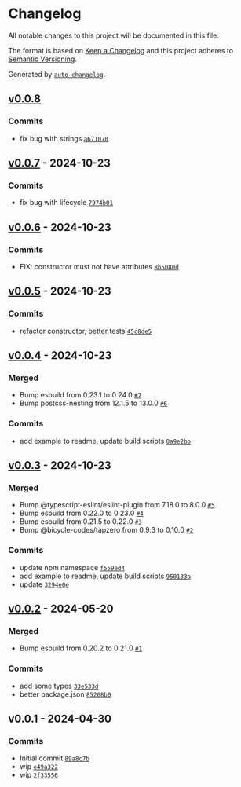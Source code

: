 # Changelog

All notable changes to this project will be documented in this file.

The format is based on [Keep a Changelog](https://keepachangelog.com/en/1.0.0/)
and this project adheres to [Semantic Versioning](https://semver.org/spec/v2.0.0.html).

Generated by [`auto-changelog`](https://github.com/CookPete/auto-changelog).

## [v0.0.8](https://github.com/substrate-system/progress-indicator/compare/v0.0.7...v0.0.8)

### Commits

- fix bug with strings [`a671070`](https://github.com/substrate-system/progress-indicator/commit/a67107059aaa940219a4b431d41ae409d01efa64)

## [v0.0.7](https://github.com/substrate-system/progress-indicator/compare/v0.0.6...v0.0.7) - 2024-10-23

### Commits

- fix bug with lifecycle [`7974b01`](https://github.com/substrate-system/progress-indicator/commit/7974b014ad7019d94e2b3ec815c904fe84d29a50)

## [v0.0.6](https://github.com/substrate-system/progress-indicator/compare/v0.0.5...v0.0.6) - 2024-10-23

### Commits

- FIX: constructor must not have attributes [`8b5080d`](https://github.com/substrate-system/progress-indicator/commit/8b5080d2be58f6c69886c16d7c4616eabaeb5493)

## [v0.0.5](https://github.com/substrate-system/progress-indicator/compare/v0.0.4...v0.0.5) - 2024-10-23

### Commits

- refactor constructor, better tests [`45c8de5`](https://github.com/substrate-system/progress-indicator/commit/45c8de55f1c75fe028898f3d220da0f481242768)

## [v0.0.4](https://github.com/substrate-system/progress-indicator/compare/v0.0.3...v0.0.4) - 2024-10-23

### Merged

- Bump esbuild from 0.23.1 to 0.24.0 [`#7`](https://github.com/substrate-system/progress-indicator/pull/7)
- Bump postcss-nesting from 12.1.5 to 13.0.0 [`#6`](https://github.com/substrate-system/progress-indicator/pull/6)

### Commits

- add example to readme, update build scripts [`0a9e2bb`](https://github.com/substrate-system/progress-indicator/commit/0a9e2bb0c53cce0d8422b6edd1d4610d0b4f51d8)

## [v0.0.3](https://github.com/substrate-system/progress-indicator/compare/v0.0.2...v0.0.3) - 2024-10-23

### Merged

- Bump @typescript-eslint/eslint-plugin from 7.18.0 to 8.0.0 [`#5`](https://github.com/substrate-system/progress-indicator/pull/5)
- Bump esbuild from 0.22.0 to 0.23.0 [`#4`](https://github.com/substrate-system/progress-indicator/pull/4)
- Bump esbuild from 0.21.5 to 0.22.0 [`#3`](https://github.com/substrate-system/progress-indicator/pull/3)
- Bump @bicycle-codes/tapzero from 0.9.3 to 0.10.0 [`#2`](https://github.com/substrate-system/progress-indicator/pull/2)

### Commits

- update npm namespace [`f559ed4`](https://github.com/substrate-system/progress-indicator/commit/f559ed4f03a2cf73de5ab826e9febf7273e0274a)
- add example to readme, update build scripts [`950133a`](https://github.com/substrate-system/progress-indicator/commit/950133a5877778c27e60432b23296a216aebc0c1)
- update [`3294e0e`](https://github.com/substrate-system/progress-indicator/commit/3294e0e73b8fa133f29ffbb5f879b5c42fb2d2b9)

## [v0.0.2](https://github.com/substrate-system/progress-indicator/compare/v0.0.1...v0.0.2) - 2024-05-20

### Merged

- Bump esbuild from 0.20.2 to 0.21.0 [`#1`](https://github.com/substrate-system/progress-indicator/pull/1)

### Commits

- add some types [`33e533d`](https://github.com/substrate-system/progress-indicator/commit/33e533d8fa6bd057b74a40c7f4eee0afe8b9ab90)
- better package.json [`85268b0`](https://github.com/substrate-system/progress-indicator/commit/85268b0249ce5f7c6e21e2fff8c36f07e02ec292)

## v0.0.1 - 2024-04-30

### Commits

- Initial commit [`89a8c7b`](https://github.com/substrate-system/progress-indicator/commit/89a8c7bc768951afa97160e0c8f810c02ddf1031)
- wip [`e49a322`](https://github.com/substrate-system/progress-indicator/commit/e49a3228a16dfd0a03face884d8b81cbd055a249)
- wip [`2f33556`](https://github.com/substrate-system/progress-indicator/commit/2f3355667ba1d208bd98f2c5509c6f1bf370d6fb)
